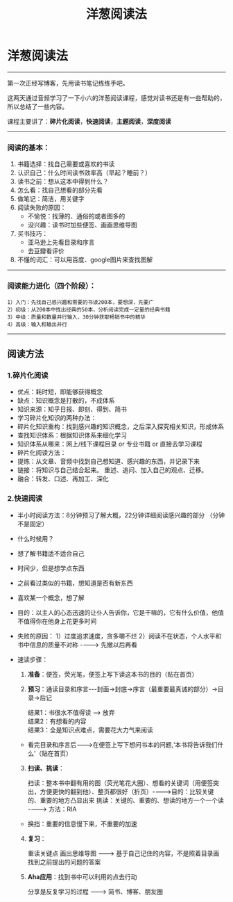 ﻿---
title: 洋葱阅读法
layout: post
categories: 读书笔记
tags: 读书笔记
---

# 洋葱阅读法

------
第一次正经写博客，先用读书笔记练练手吧。

这两天通过音频学习了一下小六的洋葱阅读课程，感觉对读书还是有一些帮助的，所以总结了一些内容。

课程主要讲了：**碎片化阅读**，**快速阅读**，**主题阅读**，**深度阅读**

------

### **阅读的基本**：
    
 1. 书籍选择：找自己需要或喜欢的书读
 2. 认识自己：什么时间读书效率高（早起？睡前？）
 3. 读书之前：想从这本中得到什么？
 4. 怎么看：找自己想看的部分先看
 5. 做笔记：简洁，用关键字
 6. 阅读失败的原因：   
    * 不愉悦：找薄的、通俗的或者图多的
    * 没兴趣：读书时加些便签、画画思维导图
 7. 买书技巧：
    * 亚马逊上先看目录和序言
    * 去豆瓣看评价
 8. 不懂的词汇：可以用百度、google图片来查找图解

------

### **阅读能力进化**（四个阶段）：
	1）入门：先找自己感兴趣和需要的书读200本，要想深，先要广
	2）初级：从200本中找出经典的50本，分析阅读完成一定量的经典书籍
	3）中级：质量和数量并行输入，30分钟获取畅销书中的精华
	4）高级：输入和输出并行

------

## **阅读方法**

### 1.**碎片化阅读**

 - 优点：耗时短，即能够获得概念
 - 缺点：知识概念是打散的，不成体系
 - 知识来源：知乎日报、即刻、得到、简书
 - 学习碎片化知识的两种办法：
 - 碎片化知识重构：找到感兴趣的知识概念，之后深入探究相关知识，形成体系
 - 查找知识体系：根据知识体系来细化学习
 - 知识体系从哪来：网上/线下课程目录 or 专业书籍 or 直接去学习课程
 - 碎片化阅读方法：
 - 提炼：从文章、音频中找到自己想知道、感兴趣的东西，并记录下来
 - 链接：将知识与自己结合起来。 重述、追问、加入自己的观点、迁移。
 - 融合：转发、口述、再加工、深化
   
### 2.**快速阅读**

 - 半小时阅读方法：8分钟预习了解大概，22分钟详细阅读感兴趣的部分 （分钟不是固定）
 - 什么时候用？
 - 想了解书籍适不适合自己
 - 时间少，但是想学点东西
 - 之前看过类似的书籍，想知道是否有新东西
 - 喜欢某一个概念，想了解
 - 目的：以主人的心态迅速的让仆人告诉你，它是干嘛的，它有什么价值，他值不值得你在他身上花更多时间
 - 失败的原因：
    1）过度追求速度，贪多嚼不烂
	2）阅读不在状态，个人水平和书中信息的质量不对称 ----> 先撤以后再看
 - 速读步骤：
    1. **准备**：便签，荧光笔，便签上写下读这本书的目的（贴在首页）
	2. **预习**：通读目录和序言---封面->封底->序言（最重要最真诚的部分）->目录->后记

        结果1：书很水不值得读 --> 放弃 		
        结果2：有想看的内容  		
        结果3：全是知识点难点，需要花大力气来阅读
        
    

   * 看完目录和序言后--->在便签上写下想问书本的问题,‘本书将告诉我们什么’（贴在首页）


 
	3. **扫读、挑读**：
	    
	    扫读：整本书中翻有用的图（荧光笔花大圈）、想看的关键词（用便签突出，方便更快的翻到他）、整页都很好（折页）---->目的：比较关键的、重要的地方凸显出来
		挑读：关键的、重要的、想读的地方一个一个读 ----> 方法：RIA
		
	* 换挡：重要的信息慢下来，不重要的加速
	    
	4. **复习**：
	   
        重读关键点
		画出思维导图 ---> 基于自己记住的内容，不是照着目录画
		找到之前提出的问题的答案
    
    5. **Aha应用**：找到书中可以利用的点去行动
       
        分享是反复学习的过程 ---> 简书、博客、朋友圈
 

